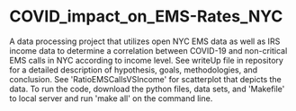 # COVID_impact_on_EMS-Rates_NYC
A data processing project that utilizes open NYC EMS data as well as IRS income data to determine a correlation between COVID-19 and non-critical EMS calls in NYC according to income level. See writeUp file in repository for a detailed description of hypothesis, goals, methodologies, and conclusion. See 'RatioEMSCallsVSIncome' for scatterplot that depicts the data. To run the code, download the python files, data sets, and 'Makefile' to local server and run 'make all' on the command line.
